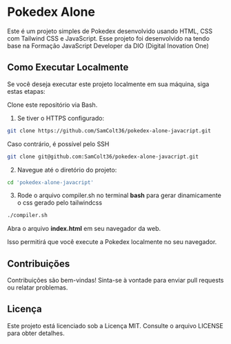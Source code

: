 # Pokedex Alone

Este é um projeto simples de Pokedex desenvolvido usando HTML, CSS com Tailwind CSS e JavaScript. Esse projeto foi desenvolvido na tendo base na Formação JavaScript Developer da DIO (Digital Inovation One)

## Como Executar Localmente

Se você deseja executar este projeto localmente em sua máquina, siga estas etapas:

Clone este repositório via Bash.

1) Se tiver o HTTPS configurado:
```bash
git clone https://github.com/SamColt36/pokedex-alone-javacript.git
```
Caso contrário, é possível pelo SSH
   ``` bash
   git clone git@github.com:SamColt36/pokedex-alone-javacript.git
   ```
2) Navegue até o diretório do projeto:
``` bash
cd 'pokedex-alone-javacript'
```
3) Rode o arquivo compiler.sh no terminal **bash** para gerar dinamicamente o css gerado pelo tailwindcss
``` bash
./compiler.sh
```
Abra o arquivo **index.html** em seu navegador da web.

Isso permitirá que você execute a Pokedex localmente no seu navegador.

## Contribuições
Contribuições são bem-vindas! Sinta-se à vontade para enviar pull requests ou relatar problemas.

## Licença
Este projeto está licenciado sob a Licença MIT. Consulte o arquivo LICENSE para obter detalhes.
